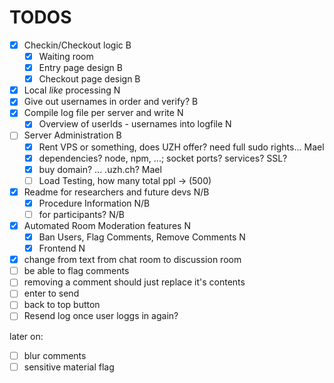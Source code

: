 # TODOS 
- [x] Checkin/Checkout logic                            B
    - [x] Waiting room
    - [x] Entry page design                             B
    - [x] Checkout page design                          B
- [x] Local _like_ processing                           N
- [x] Give out usernames in order and verify?           B
- [x] Compile log file per server and write             N
  - [x] Overview of userIds - usernames into logfile    N      
- [ ] Server Administration                             B
    - [x] Rent VPS or something, does UZH offer? need full sudo rights...   Mael
    - [x] dependencies? node, npm, ...; socket ports? services? SSL?
    - [x] buy domain? ... .uzh.ch?                                          Mael
    - [ ] Load Testing, how many total ppl -> (500)
- [x] Readme for researchers and future devs            N/B
    - [x] Procedure Information                         N/B
    - [ ] for participants?                             N/B
- [x] Automated Room Moderation features                N
    - [x] Ban Users, Flag Comments, Remove Comments     N
    - [x] Frontend                                      N

- [x] change from text from chat room to discussion room
- [ ] be able to flag comments
- [ ] removing a comment should just replace it's contents
- [ ] enter to send
- [ ] back to top button
- [ ] Resend log once user loggs in again?

later on:
- [ ] blur comments
- [ ] sensitive material flag